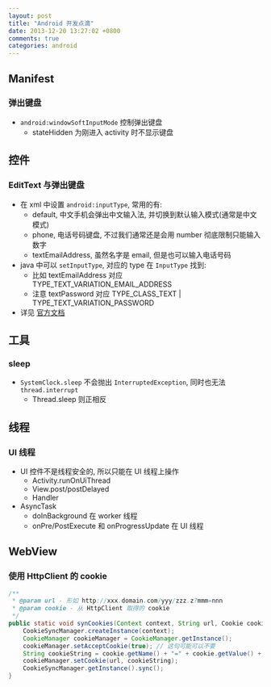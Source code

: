 ```yaml
---
layout: post
title: "Android 开发点滴"
date: 2013-12-20 13:27:02 +0800
comments: true
categories: android
---
```

## Manifest

### 弹出键盘
* `android:windowSoftInputMode` 控制弹出键盘
  * stateHidden 为刚进入 activity 时不显示键盘

## 控件

### EditText 与弹出键盘
* 在 xml 中设置 `android:inputType`, 常用的有:
  * default, 中文手机会弹出中文输入法, 并切换到默认输入模式(通常是中文模式)
  * phone, 电话号码键盘, 不过我们通常还是会用 number 彻底限制只能输入数字
  * textEmailAddress, 虽然名字是 email, 但是也可以输入电话号码
* java 中可以 `setInputType`, 对应的 type 在 `InputType` 找到:
  * 比如 textEmailAddress 对应 TYPE_TEXT_VARIATION_EMAIL_ADDRESS
  * 注意 textPassword 对应 TYPE_CLASS_TEXT | TYPE_TEXT_VARIATION_PASSWORD
* 详见 [官方文档][official-edit-text]

## 工具

### sleep
* `SystemClock.sleep` 不会抛出 `InterruptedException`, 同时也无法 `thread.interrupt`
  * Thread.sleep 则正相反

## 线程

### UI 线程
* UI 控件不是线程安全的, 所以只能在 UI 线程上操作
  * Activity.runOnUiThread
  * View.post/postDelayed
  * Handler
* AsyncTask
  * doInBackground 在 worker 线程
  * onPre/PostExecute 和 onProgressUpdate 在 UI 线程

## WebView

### 使用 HttpClient 的 cookie
``` java
/**
 * @param url - 形如 http://xxx.domain.com/yyy/zzz.z?mmm=nnn
 * @param cookie - 从 HttpClient 取得的 cookie
 */
public static void synCookies(Context context, String url, Cookie cookie) {
    CookieSyncManager.createInstance(context);
    CookieManager cookieManager = CookieManager.getInstance();
    cookieManager.setAcceptCookie(true); // 这句可能可以不要
    String cookieString = cookie.getName() + "=" + cookie.getValue() + "; domain=" + cookie.getDomain();
    cookieManager.setCookie(url, cookieString);
    CookieSyncManager.getInstance().sync();
}
```

 [official-edit-text]: http://developer.android.com/guide/topics/ui/controls/text.html "Text Fields"
